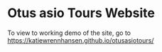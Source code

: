 # Otus asio Tours Website


To view to working demo of the site, go to https://katiewrennhansen.github.io/otusasiotours/
